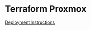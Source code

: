 # Terraform Proxmox

[Deployment Instructions](https://loganmancuso_public.gitlab.io/proxmox-wiki/How%20To%20Guides/Vault%20Infrastructure/)